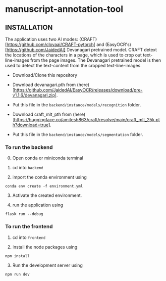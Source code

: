 # manuscript-annotation-tool

## INSTALLATION
The application uses two AI modes: (CRAFT)[https://github.com/clovaai/CRAFT-pytorch] and (EasyOCR's)[https://github.com/JaidedAI] Devanagari pretrained model. CRAFT detext the locations of the characters in a page, which is used to crop out text-line-images from the page images.
The Devanagari pretrained model is then used to detect the text-content from the cropped text-line-images. 

- Download/Clone this repository

- Download devanagari.pth from (here)[https://github.com/JaidedAI/EasyOCR/releases/download/pre-v1.1.6/devanagari.zip]. 
- Put this file in the `backend/instance/models/recognition` folder.


- Download craft_mlt_pth from (here)[https://huggingface.co/amitesh863/craft/resolve/main/craft_mlt_25k.pth?download=true]. 
- Put this file in the `backend/instance/models/segmentation` folder.

### To run the backend

0. Open conda or miniconda terminal

1. cd into `backend`

2. import the conda environment using 
```
conda env create -f environment.yml
```
3. Activate the created environment.

4. run the application using 
```
flask run --debug
```

### To run the frontend

1. cd into `frontend`

2. Install the node packages using

```
npm install
```

3. Run the development server using 
```
npm run dev
```